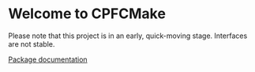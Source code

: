 # Welcome to CPFCMake

Please note that this project is in an early, quick-moving stage. Interfaces are not stable.

[Package documentation](https://knitschi.github.io/BuildCppCodeBase/doxygen/da/dc8/group___c_p_f_c_make_group.html)